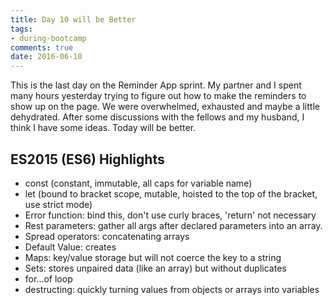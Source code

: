 ```yaml
---
title: Day 10 will be Better
tags: 
- during-bootcamp
comments: true
date: 2016-06-10
---
```


This is the last day on the Reminder App sprint.  My partner and I spent many hours yesterday trying to figure out how to make the reminders to show up on the page. We were overwhelmed, exhausted and maybe a little dehydrated. After some discussions with the fellows and my husband, I think I have some ideas. Today will be better.

ES2015 (ES6) Highlights
--------------

* const (constant, immutable, all caps for variable name)
* let (bound to bracket scope, mutable, hoisted to the top of the bracket, use strict mode)
* Error function: bind this, don't use curly braces, 'return' not necessary
* Rest parameters: gather all args after declared parameters into an array. 
* Spread operators: concatenating arrays
* Default Value: creates 
* Maps: key/value storage but will not coerce the key to a string
* Sets: stores unpaired data (like an array) but without duplicates
* for...of loop
* destructing: quickly turning values from objects or arrays into variables 
